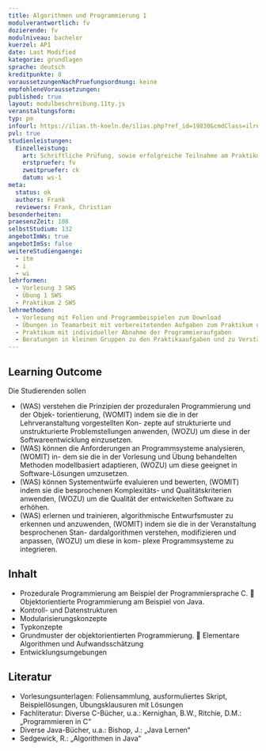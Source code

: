 ```yaml
---
title: Algorithmen und Programmierung 1
modulverantwortlich: fv
dozierende: fv
modulniveau: bachelor
kuerzel: AP1
date: Last Modified
kategorie: grundlagen
sprache: deutsch
kreditpunkte: 8
voraussetzungenNachPruefungsordnung: keine
empfohleneVoraussetzungen: 
published: true
layout: modulbeschreibung.11ty.js
veranstaltungsform: 
typ: pm
infourl: https://ilias.th-koeln.de/ilias.php?ref_id=19830&cmdClass=ilrepositorygui&cmdNode=w4&baseClass=ilrepositorygui
pvl: true
studienleistungen:
  Einzelleistung:
    art: Schriftliche Prüfung, sowie erfolgreiche Teilnahme am Praktikum als Prüfungsvorleistung
    erstpruefer: fv
    zweitpruefer: ck
    datum: ws-1
meta:
  status: ok
  authors: Frank
  reviewers: Frank, Christian
besonderheiten: 
praesenzZeit: 108
selbstStudium: 132
angebotImWs: true
angebotImSs: false
weitereStudiengaenge:
  - itm
  - i
  - wi
lehrformen:
  - Vorlesung 3 SWS
  - Übung 1 SWS
  - Praktikum 2 SWS
lehrmethoden:
  - Vorlesung mit Folien und Programmbeispielen zum Download
  - Übungen in Teamarbeit mit vorbereitetenden Aufgaben zum Praktikum und zur Vertiefung der Inhalte der Vorlesung
  - Praktikum mit individueller Abnahme der Programmieraufgaben
  - Beratungen in kleinen Gruppen zu den Praktikaaufgaben und zu Verständnisfragen
---
```


## Learning Outcome

Die Studierenden sollen

- (WAS) verstehen die Prinzipien der prozeduralen Programmierung und der Objek- torientierung, (WOMIT) indem sie die in der Lehrveranstaltung vorgestellten Kon- zepte auf strukturierte und unstrukturierte Problemstellungen anwenden, (WOZU) um diese in der Softwareentwicklung einzusetzen.
- (WAS) können die Anforderungen an Programmsysteme analysieren, (WOMIT) in- dem sie die in der Vorlesung und Übung behandelten Methoden modellbasiert adaptieren, (WOZU) um diese geeignet in Software-Lösungen umzusetzen.
- (WAS) können Systementwürfe evaluieren und bewerten, (WOMIT) indem sie die besprochenen Komplexitäts- und Qualitätskriterien anwenden, (WOZU) um die Qualität der entwickelten Software zu erhöhen.
- (WAS) erlernen und trainieren, algorithmische Entwurfsmuster zu erkennen und anzuwenden, (WOMIT) indem sie die in der Veranstaltung besprochenen Stan- dardalgorithmen verstehen, modifizieren und anpassen, (WOZU) um diese in kom- plexe Programmsysteme zu integrieren.

## Inhalt
- Prozedurale Programmierung am Beispiel der Programmiersprache C.  Objektorientierte Programmierung am Beispiel von Java.
- Kontroll- und Datenstrukturen
- Modularisierungskonzepte
- Typkonzepte
- Grundmuster der objektorientierten Programmierung.  Elementare Algorithmen und Aufwandsschätzung
- Entwicklungsumgebungen

## Literatur
* Vorlesungsunterlagen: Foliensammlung, ausformuliertes Skript, Beispiellösungen, Übungsklausuren mit Lösungen
* Fachliteratur: Diverse C-Bücher, u.a.: Kernighan, B.W., Ritchie, D.M.: „Programmieren in C“
* Diverse Java-Bücher, u.a.: Bishop, J.: „Java Lernen“
* Sedgewick, R.: „Algorithmen in Java“

